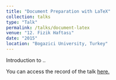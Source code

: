```yaml
---
title: "Document Preparation with LaTeX"
collection: talks
type: "Talk"
permalink: /talks/document-latex
venue: "12. Fizik Haftası"
date: "2015"
location: "Bogazici University, Turkey"
---
```


Introduction to  ..

You can access the record of the talk [here.](https://www.youtube.com/watch?v=7xDRiVObuF4&list=PL23uNIuuSqCIDCQCOXHiNVPXMQ9auzxqI)